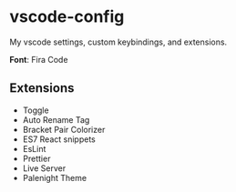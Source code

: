 # vscode-config
My vscode settings, custom keybindings, and extensions.

**Font**: Fira Code

## Extensions
- Toggle
- Auto Rename Tag
- Bracket Pair Colorizer
- ES7 React snippets
- EsLint
- Prettier
- Live Server
- Palenight Theme
